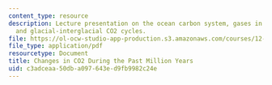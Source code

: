 ```yaml
---
content_type: resource
description: Lecture presentation on the ocean carbon system, gases in ice cores,
  and glacial-interglacial CO2 cycles.
file: https://ol-ocw-studio-app-production.s3.amazonaws.com/courses/12-842-climate-physics-and-chemistry-fall-2008/c3adceaa50dba097643ed9fb9982c24e_part4_lec3.pdf
file_type: application/pdf
resourcetype: Document
title: Changes in CO2 During the Past Million Years
uid: c3adceaa-50db-a097-643e-d9fb9982c24e
---
```

